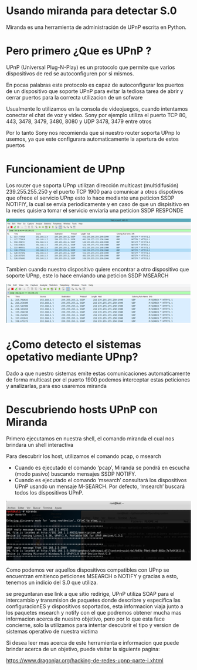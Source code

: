 # Usando miranda para detectar S.0 #


Miranda es una herramienta de administración de UPnP escrita en Python.


# Pero primero ¿Que es UPnP ? #

UPnP (Universal Plug-N-Play) es un protocolo que permite que varios dispositivos de red se autoconfiguren por si mismos. 

En pocas palabras este protocolo es capaz de autoconfigurar los puertos de un dispositivo que soporte UPnP para evitar la tediosa tarea de abrir y cerrar puertos
para la correcta utilizacion de un sofware

Usualmente lo utilizamos en la consola de videojuegos, cuando intentamos conectar el chat de voz y video.
Sony por ejemplo utiliza  el puerto TCP 80, 443, 3478, 3479, 3480, 8080 y UDP  3478, 3479 entre otros


Por lo tanto Sony nos recomienda que si nuestro router soporta UPnp lo usemos, ya que este configurara automaticamente la apertura de estos puertos


# Funcionamient de UPnp #

Los router que soporta UPnp utilizan dirección multicast (multidifusión) 239.255.255.250 y el puerto TCP 1900 para comunicar a otros dispotivos que ofrece el servicio UPnp
esto lo hace mediante una peticion SSDP NOTIFIY, la cual se envia periodicamente y en caso de que un dispisitivo en la redes quisiera tomar el servicio enviaria una peticion SSDP RESPONDE

![alt-text](img/notify.png)

Tambien cuando nuestro dispositivo quiere encontrar a otro dispositivo que soporte UPnp, este lo hace enviando una peticion SSDP MSEARCH 

![alt-text](img/msearch.png)


# ¿Como detecto el sistemas opetativo mediante UPnp? #

Dado a que nuestro sistemas emite estas comunicaciones automaticamente de forma multicast por el puerto 1900
podemos interceptar estas peticiones y analizarlas, para eso usaremos miranda


# Descubriendo hosts UPnP con Miranda # 

Primero ejecutamos en nuestra shell, el comando miranda el cual nos brindara un shell interactiva

 Para descubrir los host, utilizamos el comando pcap, o msearch

  * Cuando es ejecutado el comando ‘pcap’, Miranda se pondrá en escucha (modo pasivo) buscando mensajes SSDP NOTIFY.
  * Cuando es ejecutado el comando ‘msearch’ consultará los dispositivos UPnP usando un mensaje M-SEARCH. Por defecto, ‘msearch’ buscará todos los dispositivos UPnP.

![alt-text](img/kali1.png)

Como podemos ver aquellos dispositivos compatibles con UPnp se encuentran emitienco peticiones MSEARCH o NOTIFY y gracias a esto, tenemos un indicio del S.0 que utiliza.

se preguntaran ese link a que sitio redirige, UPnP utiliza SOAP para el intercambio   y transmision de paquetes donde describre y especifica
las configuracionES y dispositivos soportados, esta informacion viaja junto a los paquetes msearch y notify con el que podremos obtener mucha mas informacion acerca de nuestro objetivo, pero por lo que esta face concierne, solo la utilizamos para intentar descubrir el tipo y version de sistemas operativo de nuestra victima


Si desea leer mas acerca de este herramienta e informacion que puede brindar acerca de un objetivo, puede visitar la siguiente pagina:
 
https://www.dragonjar.org/hacking-de-redes-upnp-parte-i.xhtml
